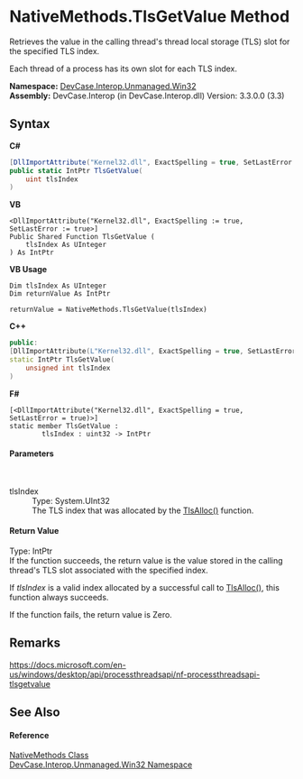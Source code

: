 # NativeMethods.TlsGetValue Method 
 

Retrieves the value in the calling thread's thread local storage (TLS) slot for the specified TLS index. 

 Each thread of a process has its own slot for each TLS index.

**Namespace:**&nbsp;<a href="N_DevCase_Interop_Unmanaged_Win32">DevCase.Interop.Unmanaged.Win32</a><br />**Assembly:**&nbsp;DevCase.Interop (in DevCase.Interop.dll) Version: 3.3.0.0 (3.3)

## Syntax

**C#**<br />
``` C#
[DllImportAttribute("Kernel32.dll", ExactSpelling = true, SetLastError = true)]
public static IntPtr TlsGetValue(
	uint tlsIndex
)
```

**VB**<br />
``` VB
<DllImportAttribute("Kernel32.dll", ExactSpelling := true, SetLastError := true>]
Public Shared Function TlsGetValue ( 
	tlsIndex As UInteger
) As IntPtr
```

**VB Usage**<br />
``` VB Usage
Dim tlsIndex As UInteger
Dim returnValue As IntPtr

returnValue = NativeMethods.TlsGetValue(tlsIndex)
```

**C++**<br />
``` C++
public:
[DllImportAttribute(L"Kernel32.dll", ExactSpelling = true, SetLastError = true)]
static IntPtr TlsGetValue(
	unsigned int tlsIndex
)
```

**F#**<br />
``` F#
[<DllImportAttribute("Kernel32.dll", ExactSpelling = true, SetLastError = true)>]
static member TlsGetValue : 
        tlsIndex : uint32 -> IntPtr 

```


#### Parameters
&nbsp;<dl><dt>tlsIndex</dt><dd>Type: System.UInt32<br />The TLS index that was allocated by the <a href="M_DevCase_Interop_Unmanaged_Win32_NativeMethods_TlsAlloc">TlsAlloc()</a> function.</dd></dl>

#### Return Value
Type: IntPtr<br />If the function succeeds, the return value is the value stored in the calling thread's TLS slot associated with the specified index. 

 If *tlsIndex* is a valid index allocated by a successful call to <a href="M_DevCase_Interop_Unmanaged_Win32_NativeMethods_TlsAlloc">TlsAlloc()</a>, this function always succeeds. 

 If the function fails, the return value is Zero.

## Remarks
<a href="https://docs.microsoft.com/en-us/windows/desktop/api/processthreadsapi/nf-processthreadsapi-tlsgetvalue" target="_blank">https://docs.microsoft.com/en-us/windows/desktop/api/processthreadsapi/nf-processthreadsapi-tlsgetvalue</a>

## See Also


#### Reference
<a href="T_DevCase_Interop_Unmanaged_Win32_NativeMethods">NativeMethods Class</a><br /><a href="N_DevCase_Interop_Unmanaged_Win32">DevCase.Interop.Unmanaged.Win32 Namespace</a><br />